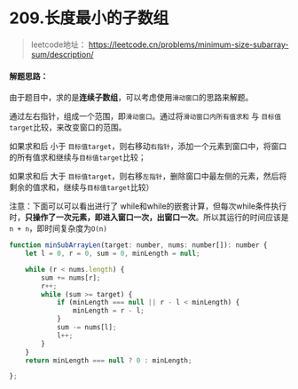 # 209.长度最小的子数组

> leetcode地址： https://leetcode.cn/problems/minimum-size-subarray-sum/description/

#### **解题思路：**

由于题目中，求的是**连续子数组**，可以考虑使用`滑动窗口`的思路来解题。

通过左右指针，组成一个范围，即`滑动窗口`。通过将`滑动窗口内所有值求和` 与 `目标值target`比较，来改变窗口的范围。

如果求和后 小于 `目标值target`，则右移动`右指针`，添加一个元素到窗口中，将窗口的所有值求和继续与`目标值target`比较；

如果求和后 大于 `目标值target`，则右移`左指针`，删除窗口中最左侧的元素，然后将剩余的值求和，继续与`目标值target`比较）

注意：下面可以可以看出进行了 while和while的嵌套计算，但每次while条件执行时，**只操作了一次元素，即进入窗口一次，出窗口一次**。所以其运行的时间应该是`n + n`，即时间复杂度为`O(n)`

```js
function minSubArrayLen(target: number, nums: number[]): number {
    let l = 0, r = 0, sum = 0, minLength = null;

    while (r < nums.length) {
        sum += nums[r];
        r++;
        while (sum >= target) {
            if (minLength === null || r - l < minLength) {
                minLength = r - l;
            }
            sum -= nums[l];
            l++;
        }
    }
    return minLength === null ? 0 : minLength;

};
```

